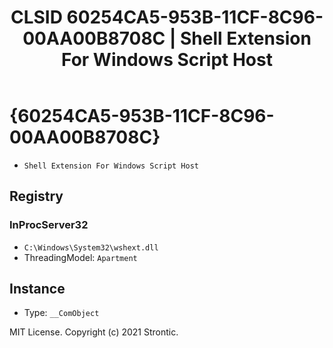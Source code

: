 ﻿---
title: "CLSID 60254CA5-953B-11CF-8C96-00AA00B8708C | Shell Extension For Windows Script Host"
excerpt: What is COM-Object CLSID 60254CA5-953B-11CF-8C96-00AA00B8708C?
---

# {60254CA5-953B-11CF-8C96-00AA00B8708C}

* `Shell Extension For Windows Script Host`

## Registry


### InProcServer32

* `C:\Windows\System32\wshext.dll`
* ThreadingModel: `Apartment`

## Instance

* Type: `__ComObject`

MIT License. Copyright (c) 2021 Strontic.


